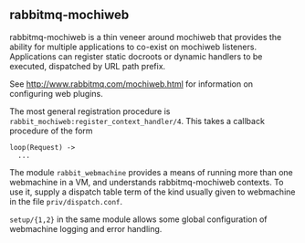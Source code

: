 rabbitmq-mochiweb
-----------------

rabbitmq-mochiweb is a thin veneer around mochiweb that provides the
ability for multiple applications to co-exist on mochiweb
listeners. Applications can register static docroots or dynamic
handlers to be executed, dispatched by URL path prefix.

See http://www.rabbitmq.com/mochiweb.html for information on
configuring web plugins.

The most general registration procedure is
`rabbit_mochiweb:register_context_handler/4`. This takes a callback
procedure of the form

    loop(Request) ->
      ...

The module `rabbit_webmachine` provides a means of running more than
one webmachine in a VM, and understands rabbitmq-mochiweb contexts. To
use it, supply a dispatch table term of the kind usually given to
webmachine in the file `priv/dispatch.conf`.

`setup/{1,2}` in the same module allows some global configuration of
webmachine logging and error handling.
